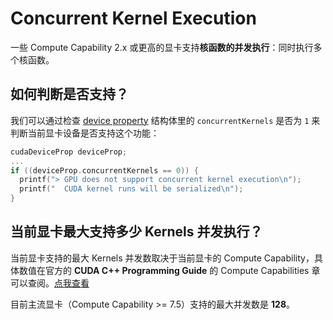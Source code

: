 # Concurrent Kernel Execution

一些 Compute Capability 2.x 或更高的显卡支持**核函数的并发执行**：同时执行多个核函数。

## 如何判断是否支持？

我们可以通过检查 [device property](https://docs.nvidia.com/cuda/cuda-runtime-api/structcudaDeviceProp.html) 结构体里的 `concurrentKernels` 是否为 `1` 来判断当前显卡设备是否支持这个功能：

```c++
cudaDeviceProp deviceProp;
...
if ((deviceProp.concurrentKernels == 0)) {
  printf("> GPU does not support concurrent kernel execution\n");
  printf("  CUDA kernel runs will be serialized\n");
}
```

## 当前显卡最大支持多少 Kernels 并发执行？

当前显卡支持的最大 Kernels 并发数取决于当前显卡的 Compute Capability，具体数值在官方的 **CUDA C++ Programming Guide** 的 Compute Capabilities 章可以查阅。[点我查看](https://docs.nvidia.com/cuda/cuda-c-programming-guide/#features-and-technical-specifications-technical-specifications-per-compute-capability)

目前主流显卡（Compute Capability >= 7.5）支持的最大并发数是 **128**。